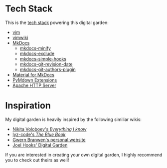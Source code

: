 # Tech Stack
This is the [tech stack](https://stackshare.io/stacks) powering this digital garden:

* [vim](https://www.vim.org)
* [vimwiki](https://github.com/vimwiki/vimwiki)
* [MkDocs](https://www.mkdocs.org)
    * [mkdocs-minify](https://github.com/byrnereese/mkdocs-minify-plugin)
    * [mkdocs-exclude](https://github.com/apenwarr/mkdocs-exclude)
    * [mkdocs-simple-hooks](https://github.com/aklajnert/mkdocs-simple-hooks)
    * [mkdocs-git-revision-date](https://github.com/zhaoterryy/mkdocs-git-revision-date-plugin/)
    * [mkdocs-git-authors-plugin](https://github.com/timvink/mkdocs-git-authors-plugin)
* [Material for MkDocs](https://squidfunk.github.io/mkdocs-material/)
* [PyMdown Extensions](https://facelessuser.github.io/pymdown-extensions/)
* [Apache HTTP Server](http://httpd.apache.org)

# Inspiration
My digital garden is heavily inspired by the following similiar wikis:

* [Nikita Voloboev's _Everything I know_](https://wiki.nikitavoloboev.xyz)
* [lyz-code's _The Blue Book_](https://lyz-code.github.io/blue-book/)
* [Gwern Branwen's personal website](https://www.gwern.net/)
* [Joel Hooks' Digital Garden](https://joelhooks.com/)

If you are interested in creating your own digital garden, I highly recommend you to check out theirs as well!
